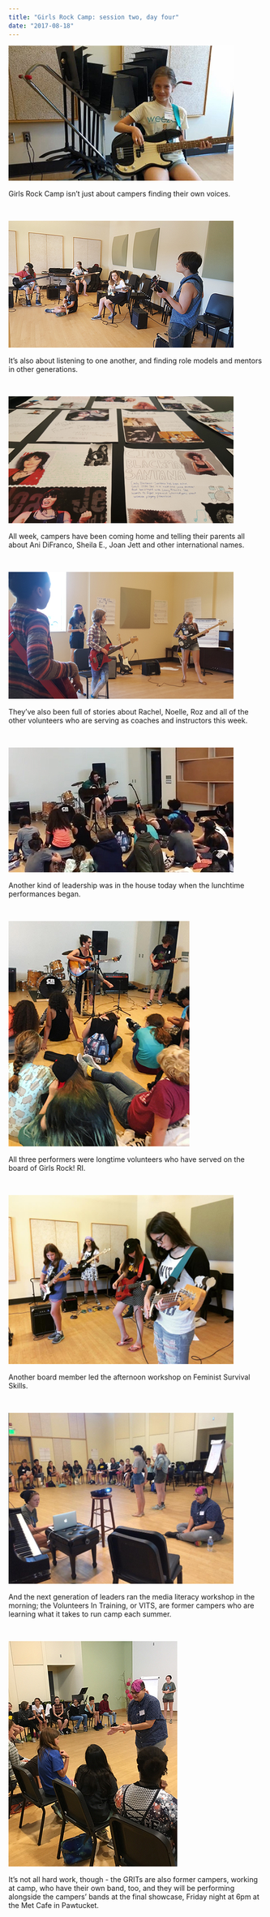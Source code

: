 ```yaml
---
title: "Girls Rock Camp: session two, day four"
date: "2017-08-18"
---
```


[![](images/02-04-01.jpg)](http://girlsrockri.org/wp-content/uploads/2017/08/02-04-01.jpg)

Girls Rock Camp isn’t just about campers finding their own voices.

 

[![](images/02-04-02.jpg)](http://girlsrockri.org/wp-content/uploads/2017/08/02-04-02.jpg)

It’s also about listening to one another, and finding role models and mentors in other generations.

 

[![](images/02-04-03.jpg)](http://girlsrockri.org/wp-content/uploads/2017/08/02-04-03.jpg)

All week, campers have been coming home and telling their parents all about Ani DiFranco, Sheila E., Joan Jett and other international names.

 

[![](images/02-04-04.jpg)](http://girlsrockri.org/wp-content/uploads/2017/08/02-04-04.jpg)

They’ve also been full of stories about Rachel, Noelle, Roz and all of the other volunteers who are serving as coaches and instructors this week.

 

[![](images/02-04-06.jpg)](http://girlsrockri.org/wp-content/uploads/2017/08/02-04-06.jpg)

Another kind of leadership was in the house today when the lunchtime performances began.

 

[![](images/02-04-05.jpg)](http://girlsrockri.org/wp-content/uploads/2017/08/02-04-05.jpg)

All three performers were longtime volunteers who have served on the board of Girls Rock! RI.

 

[![](images/02-04-07.jpg)](http://girlsrockri.org/wp-content/uploads/2017/08/02-04-07.jpg)

Another board member led the afternoon workshop on Feminist Survival Skills.

 

[![](images/02-04-08.jpg)](http://girlsrockri.org/wp-content/uploads/2017/08/02-04-08.jpg)

And the next generation of leaders ran the media literacy workshop in the morning; the Volunteers In Training, or VITS, are former campers who are learning what it takes to run camp each summer.

 

[![](images/02-04-09.jpg)](http://girlsrockri.org/wp-content/uploads/2017/08/02-04-09.jpg)

It’s not all hard work, though - the GRITs are also former campers, working at camp, who have their own band, too, and they will be performing alongside the campers’ bands at the final showcase, Friday night at 6pm at the Met Cafe in Pawtucket.
